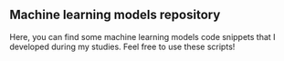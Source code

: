 ## Machine learning models repository

Here, you can find some machine learning models
code snippets that I developed during my studies.
Feel free to use these scripts!
